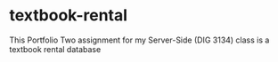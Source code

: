 # textbook-rental
This Portfolio Two assignment for my Server-Side (DIG 3134) class is a textbook rental database

